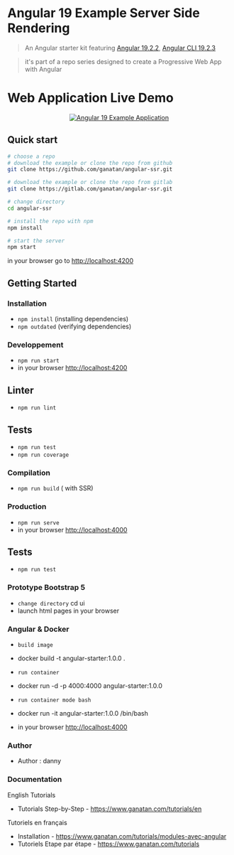 # Angular 19 Example Server Side Rendering

> An Angular starter kit featuring [Angular 19.2.2](https://angular.io), [Angular CLI 19.2.3](https://cli.angular.io/)

> it's part of a repo series designed to create a Progressive Web App with Angular

# Web Application Live Demo
<p align="center">
  <p align="center">
    <a href="https://angular.ganatan.com/">
      <img src="https://media.giphy.com/media/9BuBBLc7keCgRojp92/giphy.gif" alt="Angular 19 Example 
      Application"/>
    </a>
  </p>
</p>

## Quick start

```bash
# choose a repo
# download the example or clone the repo from github
git clone https://github.com/ganatan/angular-ssr.git

# download the example or clone the repo from gitlab
git clone https://gitlab.com/ganatan/angular-ssr.git

# change directory
cd angular-ssr

# install the repo with npm
npm install

# start the server
npm start

```
in your browser go to [http://localhost:4200](http://localhost:4200) 

## Getting Started


### Installation
* `npm install` (installing dependencies)
* `npm outdated` (verifying dependencies)

### Developpement
* `npm run start`
* in your browser [http://localhost:4200](http://localhost:4200) 


## Linter
* `npm run lint`

## Tests
* `npm run test`
* `npm run coverage`

### Compilation
* `npm run build`       ( with SSR)

### Production
* `npm run serve`
* in your browser [http://localhost:4000](http://localhost:4000) 



## Tests
* `npm run test`


### Prototype Bootstrap 5
* `change directory` cd ui
* launch html pages in your browser


### Angular & Docker

* `build image`
* docker build -t angular-starter:1.0.0 .

* `run container`
* docker run -d -p 4000:4000 angular-starter:1.0.0

* `run container mode bash`
* docker run -it angular-starter:1.0.0 /bin/bash


* in your browser [http://localhost:4000](http://localhost:4000) 


### Author
* Author  : danny

### Documentation

English Tutorials
- Tutorials Step-by-Step - https://www.ganatan.com/tutorials/en

Tutoriels en français
- Installation - https://www.ganatan.com/tutorials/modules-avec-angular
- Tutoriels Etape par étape - https://www.ganatan.com/tutorials
